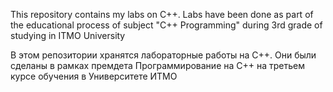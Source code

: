 This repository contains my labs on C++. Labs have been done as part of the educational process of subject "C++ Programming" during 3rd grade of studying in ITMO University

В этом репозитории хранятся лабораторные работы на C++. Они были сделаны в рамках премдета Программирование на C++ на третьем курсе обучения в Университете ИТМО
